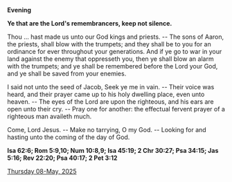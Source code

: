 **Evening**

**Ye that are the Lord's remembrancers, keep not silence.**
 
Thou ... hast made us unto our God kings and priests. -- The sons of Aaron, the priests, shall blow with the trumpets; and they shall be to you for an ordinance for ever throughout your generations. And if ye go to war in your land against the enemy that oppresseth you, then ye shall blow an alarm with the trumpets; and ye shall be remembered before the Lord your God, and ye shall be saved from your enemies.
 
I said not unto the seed of Jacob, Seek ye me in vain. -- Their voice was heard, and their prayer came up to his holy dwelling place, even unto heaven. -- The eyes of the Lord are upon the righteous, and his ears are open unto their cry. -- Pray one for another: the effectual fervent prayer of a righteous man availeth much.
 
Come, Lord Jesus. -- Make no tarrying, O my God. -- Looking for and hasting unto the coming of the day of God.  

**Isa 62:6; Rom 5:9,10; Num 10:8,9; Isa 45:19; 2 Chr 30:27; Psa 34:15; Jas 5:16; Rev 22:20; Psa 40:17; 2 Pet 3:12**

[Thursday 08-May, 2025](https://t.me/daily_light)
